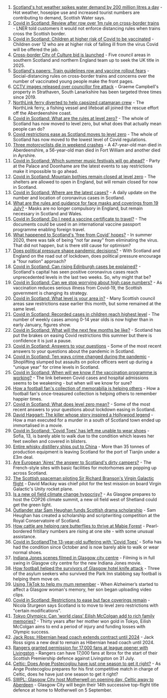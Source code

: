 1. [Scotland's hot weather spikes water demand by 200 million litres a day](https://www.bbc.co.uk/news/uk-scotland-57900538) - Hot weather, hosepipe use and increased tourist numbers are contributing to demand, Scottish Water says.
2. [Covid in Scotland: Review after row over 1m rule on cross-border trains](https://www.bbc.co.uk/news/uk-scotland-57893582) - LNER told customers it would not enforce distancing rules when trains cross the Scottish border.
3. [Covid in Scotland: Children at higher risk of Covid to be vaccinated](https://www.bbc.co.uk/news/uk-scotland-57887850) - Children over 12 who are at higher risk of falling ill from the virus Covid will be offered the jab.
4. [Cross-border City of Culture bid is launched](https://www.bbc.co.uk/news/uk-scotland-south-scotland-57901216) - Five council areas in southern Scotland and northern England team up to seek the UK title in 2025.
5. [Scotland's papers: Train guidelines row and vaccine rollout fears](https://www.bbc.co.uk/news/uk-scotland-57897134) - Social-distancing rules on cross-border trains and concerns over the number of vaccinated young people make the front pages.
6. [CCTV images released over councillor fire attack](https://www.bbc.co.uk/news/uk-scotland-glasgow-west-57896099) - Graeme Campbell's property in Strathaven, South Lanarkshire has been targeted three times since 2019.
7. [NorthLink ferry diverted to help capsized catamaran crew](https://www.bbc.co.uk/news/uk-scotland-north-east-orkney-shetland-57885648) - The NorthLink ferry, a fishing vessel and lifeboat all joined the rescue effort off the Aberdeenshire coast.
8. [Covid in Scotland: What are the rules at level zero?](https://www.bbc.co.uk/news/uk-scotland-53166816) - The whole of Scotland has now moved to level zero, but what does that actually mean people can do?
9. [Covid restrictions ease as Scotland moves to level zero](https://www.bbc.co.uk/news/uk-scotland-57878745) - The whole of Scotland has now moved to the lowest level of Covid regulations.
10. [Three motorcyclists die in weekend crashes](https://www.bbc.co.uk/news/uk-scotland-57879353) - A 47-year-old man died in Aberdeenshire, a 56-year-old man died in Fort William and another died in Ayrshire.
11. [Covid in Scotland: Which summer music festivals will go ahead?](https://www.bbc.co.uk/news/uk-scotland-57887600) - Party at the Palace and Doonhame are the latest events to say restrictions make it impossible to go ahead.
12. [Covid in Scotland: Mountain bothies remain closed at level zero](https://www.bbc.co.uk/news/uk-scotland-highlands-islands-57886203) - The shelters are allowed to open in England, but will remain closed for now in Scotland.
13. [Covid in Scotland: Where are the latest cases?](https://www.bbc.co.uk/news/uk-scotland-53511877) - A daily update on the number and location of coronavirus cases in Scotland.
14. [What are the rules and guidance for face masks and coverings from 19 July?](https://www.bbc.co.uk/news/health-51205344) - Masks are no longer compulsory in England, but remain necessary in Scotland and Wales.
15. [Covid in Scotland: Do I need a vaccine certificate to travel?](https://www.bbc.co.uk/news/uk-scotland-57519070) - The documents could be used in an international vaccine passport programme enabling foreign travel.
16. [What happened to Scotland's 'free from Covid' hopes?](https://www.bbc.co.uk/news/uk-scotland-57742212) - In summer 2020, there was talk of being "not far away" from eliminating the virus. That did not happen, but is there still cause for optimism?
17. [Does political pressure shape pandemic decisions?](https://www.bbc.co.uk/news/uk-scotland-scotland-politics-57737414) - With Scotland and England on the road out of lockdown, does political pressure encourage a "four nation" approach?
18. [Covid in Scotland: Can rising Edinburgh cases be explained?](https://www.bbc.co.uk/news/uk-scotland-57668976) - Scotland's capital has seen positive coronavirus cases reach unprecedented levels in the last two weeks. So, why might that be?
19. [Covid in Scotland: Can we stop worrying about high case numbers?](https://www.bbc.co.uk/news/uk-scotland-57581952) - As vaccination reduces serious illness from Covid-19, the Scottish government is changing its strategy.
20. [Covid in Scotland: What level is your area in?](https://www.bbc.co.uk/news/uk-scotland-57076243) - Many Scottish council areas saw restrictions ease earlier this month, but some remained at the same level.
21. [Covid in Scotland: Recorded cases in children reach highest level](https://www.bbc.co.uk/news/uk-scotland-57398757) - The number of weekly cases among 0-14 year olds is now higher than in early January, figures show.
22. [Covid in Scotland: What will the next few months be like?](https://www.bbc.co.uk/news/uk-scotland-57500221) - Scotland has put the brakes on easing Covid restrictions this summer but there is confidence it is just a pause.
23. [Covid in Scotland: Answers to your questions](https://www.bbc.co.uk/news/uk-scotland-57361417) - Some of the most recent answers to your questions about the pandemic in Scotland.
24. [Covid in Scotland: Ten ways crime changed during the pandemic](https://www.bbc.co.uk/news/uk-scotland-57357800) - Shoplifting slumped but assaults on police officers went up during a "unique year" for crime levels in Scotland.
25. [Covid in Scotland: When will we know if the vaccination programme is working?](https://www.bbc.co.uk/news/uk-scotland-57328828) - The link between Covid cases and hospital admissions seems to be weakening - but when will we know for sure?
26. [How a football fan's collection of memorabilia is helping others](https://www.bbc.co.uk/news/uk-england-57655620) - How a football fan's once-treasured collection is helping others to remember happier times.
27. [Covid in Scotland: What does level zero mean?](https://www.bbc.co.uk/news/uk-scotland-57838053) - Some of the most recent answers to your questions about lockdown easing in Scotland.
28. [David Haggart: The killer whose story inspired a Hollywood legend](https://www.bbc.co.uk/news/uk-scotland-south-scotland-57650595) - How a man executed for a murder in a south of Scotland town ended up immortalised in a movie.
29. [Covid in Scotland: 'Covid Toes' has left me unable to wear shoes](https://www.bbc.co.uk/news/uk-scotland-57865404) - Sofia, 13, is barely able to walk due to the condition which leaves her feet swollen and covered in blisters.
30. [Entire whisky distillery ships out to China](https://www.bbc.co.uk/news/uk-scotland-scotland-business-57825081) - More than 35 tonnes of production equipment is leaving Scotland for the port of Tianjin under a £3m deal.
31. [Are European 'Aires' the answer to Scotland's dirty campers?](https://www.bbc.co.uk/news/uk-scotland-57803377) - The French-style sites with basic facilities for motorhomes are popping up across Scotland.
32. [The Scottish spaceman piloting Sir Richard Branson's Virgin Galactic flight](https://www.bbc.co.uk/news/uk-scotland-highlands-islands-57786412) - David Mackay was chief pilot for the test mission on board Virgin Galactic's Unity rocket plane.
33. [Is a new oil field climate change hypocrisy?](https://www.bbc.co.uk/news/uk-scotland-57762927) - As Glasgow prepares to host the COP26 climate summit, a new oil field west of Shetland could get the green light.
34. [Outlander star Sam Heughan funds Scottish drama scholarship](https://www.bbc.co.uk/news/uk-scotland-57720794) - Sam Heughan has created a scholarship and scriptwriting competition at the Royal Conservatoire of Scotland.
35. [How cattle are helping rare butterflies to thrive at Mabie Forest](https://www.bbc.co.uk/news/uk-scotland-south-scotland-57636202) - Pearl-bordered fritillary numbers are rising at one site - with some unusual assistance.
36. [Covid in ScotlandThe 13-year-old suffering with 'Covid Toes'](https://www.bbc.co.uk/news/uk-scotland-57867125) - Sofia has had the condition since October and is now barely able to walk or wear normal shoes.
37. [Indiana Jones scenes filmed in Glasgow city centre](https://www.bbc.co.uk/news/uk-scotland-57861704) - Filming is in full swing in Glasgow city centre for the new Indiana Jones movie.
38. [How football helped the survivors of Glasgow hotel knife attack](https://www.bbc.co.uk/news/uk-scotland-57841539) - Three of the asylum seekers who survived the Park Inn stabbing say football is helping them move on.
39. [Using TikTok to help my mum remember](https://www.bbc.co.uk/news/uk-scotland-57832429) - When Alzheimer’s started to affect a Glasgow woman's memory, her son began uploading video clips.
40. [Covid in Scotland: Restrictions to ease but face coverings remain](https://www.bbc.co.uk/news/uk-scotland-57826443) - Nicola Sturgeon says Scotland is to move to level zero restrictions with "certain modifications".
41. [Tokyo Olympics: Can 'world class' Eilish McColgan add to rich family memories?](https://www.bbc.co.uk/sport/olympics/57746402) - Thirty years after her mother won gold in Tokyo, Eilish McColgan aims to end a period of injury and funding losses with Olympic success.
42. [Jack Ross: Hibernian head coach extends contract until 2024](https://www.bbc.co.uk/sport/football/57899189) - Jack Ross signs a new deal to remain as Hibernian head coach until 2024.
43. [Rangers granted permission for 17,000 fans at league opener with Livingston](https://www.bbc.co.uk/sport/football/57901573) - Rangers can have 17,000 fans at Ibrox for the start of their Scottish Premiership defence against Livingston on 31 July.
44. [Celtic: Does Ange Postecoglou have just one season to get it right?](https://www.bbc.co.uk/sport/football/57599618) - As Ange Postecoglou prepares for his first competitive match in charge of Celtic, does he have just one season to get it right?
45. [SWPL: Glasgow City host Motherwell on opening day, Celtic away to Aberdeen](https://www.bbc.co.uk/sport/football/57891057) - Glasgow City will begin their 14th successive top-flight title defence at home to Motherwell on 5 September.
